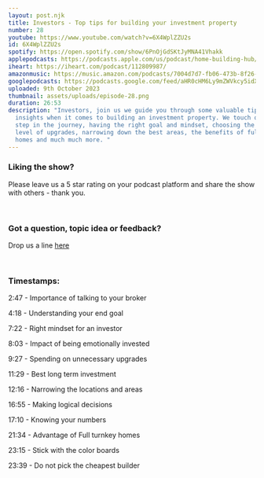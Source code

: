 ```yaml
---
layout: post.njk
title: Investors - Top tips for building your investment property
number: 28
youtube: https://www.youtube.com/watch?v=6X4WplZZU2s
id: 6X4WplZZU2s
spotify: https://open.spotify.com/show/6PnOjGdSKtJyMNA41Vhakk
applepodcasts: https://podcasts.apple.com/us/podcast/home-building-hub/id1681936589
iheart: https://iheart.com/podcast/112809987/
amazonmusic: https://music.amazon.com/podcasts/7004d7d7-fb06-473b-8f26-8ce9992cac11
googlepodcasts: https://podcasts.google.com/feed/aHR0cHM6Ly9mZWVkcy5idXp6c3Byb3V0LmNvbS8yMTM5MTU1LnJzcw==
uploaded: 9th October 2023
thumbnail: assets/uploads/episode-28.png
duration: 26:53
description: "Investors, join us we guide you through some valuable tips and
  insights when it comes to building an investment property. We touch on each
  step in the journey, having the right goal and mindset, choosing the right
  level of upgrades, narrowing down the best areas, the benefits of full turnkey
  homes and much much more. "
---
```

### Liking the show?

Please leave us a 5 star rating on your podcast platform and share the show with others - thank you.

<br>

### Got a question, topic idea or feedback?

Drop us a line <a href="/contact" id="contact-us" target="_blank">here</a>

<br>

### Timestamps:

2:47 - Importance of talking to your broker

4:18 - Understanding your end goal

7:22 - Right mindset for an investor

8:03 - Impact of being emotionally invested

9:27 - Spending on unnecessary upgrades

11:29 - Best long term investment

12:16 - Narrowing the locations and areas

16:55 - Making logical decisions

17:10 - Knowing your numbers

21:34 - Advantage of Full turnkey homes

23:15 - Stick with the color boards

23:39 - Do not pick the cheapest builder